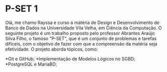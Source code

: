 # P-SET 1 
Olá, me chamo Rayssa e curso a matéria de Design e Desenvolvimento de Banco de Dados na  Universidade Vila Velha, em Ciência da Computação. O seguinte projeto é um trabalho proposto pelo professor  Abrantes   Araújo Silva Filho, o famoso "P-SET", que é um conjunto de problemas e tarefas difíceis, com o objetivo de fazer com que a compreensão da matéria seja efetividade. O projeto aborda tópicos, como: 

*Git e GitHub; 
*Implementação de Modelos Lógicos no SGBD;
*PostgreSQL e MariaBD; 

